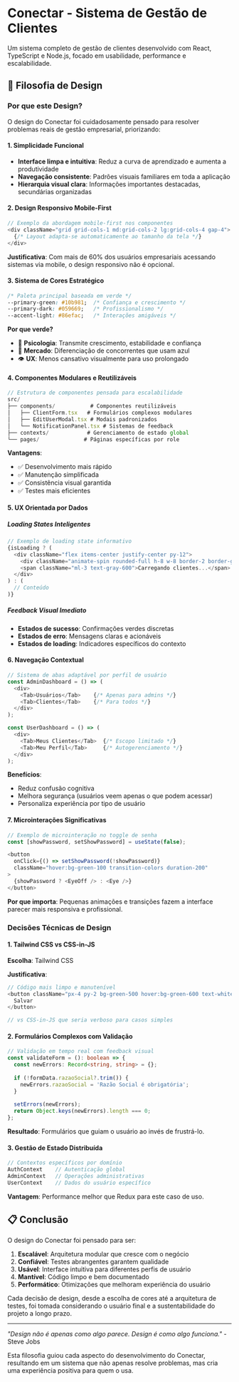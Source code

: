 # Conectar - Sistema de Gestão de Clientes

Um sistema completo de gestão de clientes desenvolvido com React, TypeScript e Node.js, focado em usabilidade, performance e escalabilidade.

## 🎨 Filosofia de Design

### Por que este Design?

O design do Conectar foi cuidadosamente pensado para resolver problemas reais de gestão empresarial, priorizando:

#### 1. **Simplicidade Funcional**
- **Interface limpa e intuitiva**: Reduz a curva de aprendizado e aumenta a produtividade
- **Navegação consistente**: Padrões visuais familiares em toda a aplicação
- **Hierarquia visual clara**: Informações importantes destacadas, secundárias organizadas

#### 2. **Design Responsivo Mobile-First**
```typescript
// Exemplo da abordagem mobile-first nos componentes
<div className="grid grid-cols-1 md:grid-cols-2 lg:grid-cols-4 gap-4">
  {/* Layout adapta-se automaticamente ao tamanho da tela */}
</div>
```

**Justificativa**: Com mais de 60% dos usuários empresariais acessando sistemas via mobile, o design responsivo não é opcional.

#### 3. **Sistema de Cores Estratégico**

```css
/* Paleta principal baseada em verde */
--primary-green: #10b981;  /* Confiança e crescimento */
--primary-dark: #059669;   /* Profissionalismo */
--accent-light: #86efac;   /* Interações amigáveis */
```

**Por que verde?**
- 🌱 **Psicologia**: Transmite crescimento, estabilidade e confiança
- 💼 **Mercado**: Diferenciação de concorrentes que usam azul
- 👁️ **UX**: Menos cansativo visualmente para uso prolongado

#### 4. **Componentes Modulares e Reutilizáveis**

```typescript
// Estrutura de componentes pensada para escalabilidade
src/
├── components/           # Componentes reutilizáveis
│   ├── ClientForm.tsx   # Formulários complexos modulares
│   ├── EditUserModal.tsx # Modais padronizados
│   └── NotificationPanel.tsx # Sistemas de feedback
├── contexts/            # Gerenciamento de estado global
└── pages/              # Páginas específicas por role
```

**Vantagens**:
- ✅ Desenvolvimento mais rápido
- ✅ Manutenção simplificada
- ✅ Consistência visual garantida
- ✅ Testes mais eficientes

#### 5. **UX Orientada por Dados**

##### Loading States Inteligentes
```typescript
// Exemplo de loading state informativo
{isLoading ? (
  <div className="flex items-center justify-center py-12">
    <div className="animate-spin rounded-full h-8 w-8 border-2 border-green-500"></div>
    <span className="ml-3 text-gray-600">Carregando clientes...</span>
  </div>
) : (
  // Conteúdo
)}
```

##### Feedback Visual Imediato
- **Estados de sucesso**: Confirmações verdes discretas
- **Estados de erro**: Mensagens claras e acionáveis
- **Estados de loading**: Indicadores específicos do contexto

#### 6. **Navegação Contextual**

```typescript
// Sistema de abas adaptável por perfil de usuário
const AdminDashboard = () => (
  <div>
    <Tab>Usuários</Tab>    {/* Apenas para admins */}
    <Tab>Clientes</Tab>    {/* Para todos */}
  </div>
);

const UserDashboard = () => (
  <div>
    <Tab>Meus Clientes</Tab>  {/* Escopo limitado */}
    <Tab>Meu Perfil</Tab>     {/* Autogerenciamento */}
  </div>
);
```

**Benefícios**:
- Reduz confusão cognitiva
- Melhora segurança (usuários veem apenas o que podem acessar)
- Personaliza experiência por tipo de usuário

#### 7. **Microinterações Significativas**

```typescript
// Exemplo de microinteração no toggle de senha
const [showPassword, setShowPassword] = useState(false);

<button 
  onClick={() => setShowPassword(!showPassword)}
  className="hover:bg-green-100 transition-colors duration-200"
>
  {showPassword ? <EyeOff /> : <Eye />}
</button>
```

**Por que importa**: Pequenas animações e transições fazem a interface parecer mais responsiva e profissional.

### Decisões Técnicas de Design

#### 1. **Tailwind CSS vs CSS-in-JS**
**Escolha**: Tailwind CSS

**Justificativa**:
```typescript
// Código mais limpo e manutenível
<button className="px-4 py-2 bg-green-500 hover:bg-green-600 text-white rounded-md">
  Salvar
</button>

// vs CSS-in-JS que seria verboso para casos simples
```

#### 2. **Formulários Complexos com Validação**
```typescript
// Validação em tempo real com feedback visual
const validateForm = (): boolean => {
  const newErrors: Record<string, string> = {};
  
  if (!formData.razaoSocial?.trim()) {
    newErrors.razaoSocial = 'Razão Social é obrigatória';
  }
  
  setErrors(newErrors);
  return Object.keys(newErrors).length === 0;
};
```

**Resultado**: Formulários que guiam o usuário ao invés de frustrá-lo.

#### 3. **Gestão de Estado Distribuída**
```typescript
// Contextos específicos por domínio
AuthContext    // Autenticação global
AdminContext   // Operações administrativas
UserContext    // Dados do usuário específico
```

**Vantagem**: Performance melhor que Redux para este caso de uso.



 
## 📋 Conclusão

O design do Conectar foi pensado para ser:

1. **Escalável**: Arquitetura modular que cresce com o negócio
2. **Confiável**: Testes abrangentes garantem qualidade
3. **Usável**: Interface intuitiva para diferentes perfis de usuário
4. **Mantível**: Código limpo e bem documentado
5. **Performático**: Otimizações que melhoram experiência do usuário

Cada decisão de design, desde a escolha de cores até a arquitetura de testes, foi tomada considerando o usuário final e a sustentabilidade do projeto a longo prazo.

---

*"Design não é apenas como algo parece. Design é como algo funciona."* - Steve Jobs

Esta filosofia guiou cada aspecto do desenvolvimento do Conectar, resultando em um sistema que não apenas resolve problemas, mas cria uma experiência positiva para quem o usa.
